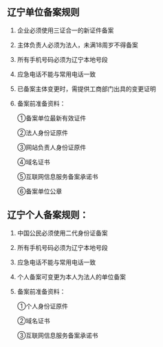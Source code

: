 ## 辽宁单位备案规则

1. 企业必须使用三证合一的新证件备案

2. 主体负责人必须为法人，未满18周岁不得备案

3. 所有手机号码必须为辽宁本地号段

4. 应急电话不能与常用电话一致

5. 已备案主体变更时，需提供工商部门出具的变更证明

6. 备案前准备资料：

   ①备案单位最新有效证件

   ②法人身份证原件

   ③网站负责人身份证原件
   
   ④域名证书
   
   ⑤互联网信息服务备案承诺书

   ⑥备案单位公章

## 辽宁个人备案规则：

1. 中国公民必须使用二代身份证备案

2. 所有手机号码必须为辽宁本地号段

3. 应急电话不能与常用电话一致

4. 个人备案可变更为本人为法人的单位备案

5. 备案前准备资料：

   ①个人身份证原件
   
   ②域名证书
   
   ③互联网信息服务备案承诺书
